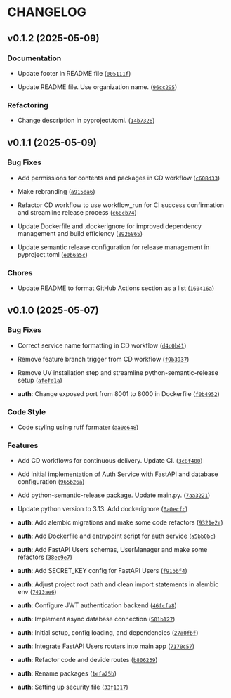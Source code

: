 # CHANGELOG


## v0.1.2 (2025-05-09)

### Documentation

- Update footer in README file
  ([`005111f`](https://github.com/labtst-online/fast-auth_service/commit/005111fbfd621adf859ad16410dc31849fa1a98a))

- Update README file. Use organization name.
  ([`96cc295`](https://github.com/labtst-online/fast-auth_service/commit/96cc295644486b68059a4360b917969f0d238f57))

### Refactoring

- Change description in pyproject.toml.
  ([`14b7328`](https://github.com/labtst-online/fast-auth_service/commit/14b732877513fd3db475c9387e72e6885e66bce4))


## v0.1.1 (2025-05-09)

### Bug Fixes

- Add permissions for contents and packages in CD workflow
  ([`c608d33`](https://github.com/labtst-online/fast-auth_service/commit/c608d3329a7a0b74d0ebce375379e756e9568dde))

- Make rebranding
  ([`a915da6`](https://github.com/labtst-online/fast-auth_service/commit/a915da6662fb4bf4d0079c6437f56b7fed511f6b))

- Refactor CD workflow to use workflow_run for CI success confirmation and streamline release
  process
  ([`c68cb74`](https://github.com/labtst-online/fast-auth_service/commit/c68cb74bd67dfce8a0c16c2a58044ae35c0f9ece))

- Update Dockerfile and .dockerignore for improved dependency management and build efficiency
  ([`8926865`](https://github.com/labtst-online/fast-auth_service/commit/892686569e78ad6574501f1f5c56960a88819510))

- Update semantic release configuration for release management in pyproject.toml
  ([`e0b6a5c`](https://github.com/labtst-online/fast-auth_service/commit/e0b6a5c80abc9b83ecd9f36221bcb7880eb7afd8))

### Chores

- Update README to format GitHub Actions section as a list
  ([`160416a`](https://github.com/labtst-online/fast-auth_service/commit/160416a582905efca49e3ba05c9d8c9e4fb1dd9e))


## v0.1.0 (2025-05-07)

### Bug Fixes

- Correct service name formatting in CD workflow
  ([`d4c0b41`](https://github.com/labtst-online/fast-auth_service/commit/d4c0b41b99f212f0409158b0fe948779c67a1f26))

- Remove feature branch trigger from CD workflow
  ([`f9b3937`](https://github.com/labtst-online/fast-auth_service/commit/f9b3937ca44452b3abf34dcee9ec6d7e2512f01c))

- Remove UV installation step and streamline python-semantic-release setup
  ([`afefd1a`](https://github.com/labtst-online/fast-auth_service/commit/afefd1a69b8e74d0de9234bdd1a4d1ac3120268a))

- **auth**: Change exposed port from 8001 to 8000 in Dockerfile
  ([`f0b4952`](https://github.com/labtst-online/fast-auth_service/commit/f0b4952ab857935f02dff5755c264eab2a3e9c63))

### Code Style

- Code styling using ruff formater
  ([`aa0e648`](https://github.com/labtst-online/fast-auth_service/commit/aa0e648b24112e7382dfcad242e58a2f2b8ef74f))

### Features

- Add CD workflows for continuous delivery. Update CI.
  ([`3c8f400`](https://github.com/labtst-online/fast-auth_service/commit/3c8f400b426a48ee17b6acf01a20bbb16950374d))

- Add initial implementation of Auth Service with FastAPI and database configuration
  ([`965b26a`](https://github.com/labtst-online/fast-auth_service/commit/965b26a7a1771a8051cdf3db70f011c171e175b0))

- Add python-semantic-release package. Update main.py.
  ([`7aa3221`](https://github.com/labtst-online/fast-auth_service/commit/7aa32216ceea5fbd60bad4376195e965255010b7))

- Update python version to 3.13. Add dockerignore
  ([`6a0ecfc`](https://github.com/labtst-online/fast-auth_service/commit/6a0ecfce52cbd6b1a9e2f6d8004697a3e37d7440))

- **auth**: Add alembic migrations and make some code refactors
  ([`9321e2e`](https://github.com/labtst-online/fast-auth_service/commit/9321e2ed183149b514d07f079c0ac9072c3ad6d4))

- **auth**: Add Dockerfile and entrypoint script for auth service
  ([`a5bb0bc`](https://github.com/labtst-online/fast-auth_service/commit/a5bb0bc3760b3419da11623fb266c480eb3cfc02))

- **auth**: Add FastAPI Users schemas, UserManager and make some refactors
  ([`38ec9e7`](https://github.com/labtst-online/fast-auth_service/commit/38ec9e706e25a5022f6f0a1080b338f4fcec2293))

- **auth**: Add SECRET_KEY config for FastAPI Users
  ([`f91bbf4`](https://github.com/labtst-online/fast-auth_service/commit/f91bbf43cd4a25bc4030233ac63cca33f1420bbd))

- **auth**: Adjust project root path and clean import statements in alembic env
  ([`7413ae6`](https://github.com/labtst-online/fast-auth_service/commit/7413ae663bd182ef19244b551b28d14239e0daec))

- **auth**: Configure JWT authentication backend
  ([`46fcfa8`](https://github.com/labtst-online/fast-auth_service/commit/46fcfa8a5cab6b61b303d172aa812a3ca67a0d36))

- **auth**: Implement async database connection
  ([`501b127`](https://github.com/labtst-online/fast-auth_service/commit/501b12735ea264cd6852d7ae69209376efe64408))

- **auth**: Initial setup, config loading, and dependencies
  ([`27a0fbf`](https://github.com/labtst-online/fast-auth_service/commit/27a0fbfa87fdc3fa0c1f5658eb860381903eb398))

- **auth**: Integrate FastAPI Users routers into main app
  ([`7170c57`](https://github.com/labtst-online/fast-auth_service/commit/7170c57bcc2e1c5e4463fc0d73a516eac01974b1))

- **auth**: Refactor code and devide routes
  ([`b806239`](https://github.com/labtst-online/fast-auth_service/commit/b806239d5b876cc60fd8b578a7149805bf9c8567))

- **auth**: Rename packages
  ([`1efa25b`](https://github.com/labtst-online/fast-auth_service/commit/1efa25b4b4b428a843fb518bce36dd12eee7edc6))

- **auth**: Setting up security file
  ([`33f1317`](https://github.com/labtst-online/fast-auth_service/commit/33f1317ccd0ab30f33d40f3e975d5f7905b40fc6))
